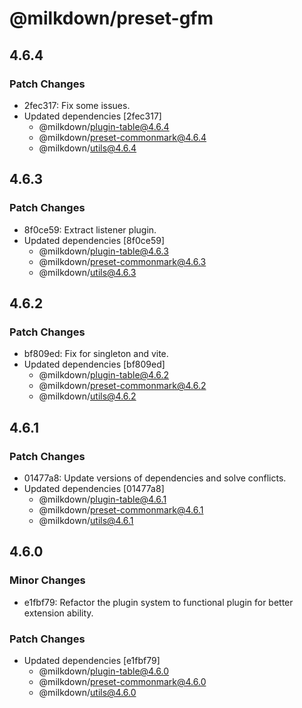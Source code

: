 # @milkdown/preset-gfm

## 4.6.4

### Patch Changes

-   2fec317: Fix some issues.
-   Updated dependencies [2fec317]
    -   @milkdown/plugin-table@4.6.4
    -   @milkdown/preset-commonmark@4.6.4
    -   @milkdown/utils@4.6.4

## 4.6.3

### Patch Changes

-   8f0ce59: Extract listener plugin.
-   Updated dependencies [8f0ce59]
    -   @milkdown/plugin-table@4.6.3
    -   @milkdown/preset-commonmark@4.6.3
    -   @milkdown/utils@4.6.3

## 4.6.2

### Patch Changes

-   bf809ed: Fix for singleton and vite.
-   Updated dependencies [bf809ed]
    -   @milkdown/plugin-table@4.6.2
    -   @milkdown/preset-commonmark@4.6.2
    -   @milkdown/utils@4.6.2

## 4.6.1

### Patch Changes

-   01477a8: Update versions of dependencies and solve conflicts.
-   Updated dependencies [01477a8]
    -   @milkdown/plugin-table@4.6.1
    -   @milkdown/preset-commonmark@4.6.1
    -   @milkdown/utils@4.6.1

## 4.6.0

### Minor Changes

-   e1fbf79: Refactor the plugin system to functional plugin for better extension ability.

### Patch Changes

-   Updated dependencies [e1fbf79]
    -   @milkdown/plugin-table@4.6.0
    -   @milkdown/preset-commonmark@4.6.0
    -   @milkdown/utils@4.6.0

